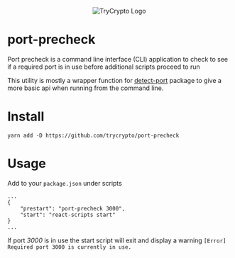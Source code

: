 <p align="center">
<img src="https://uploads-ssl.webflow.com/5dea4f8b31edea3328b9a0f6/5dea5bbc58e6cbc7d65a5d75_trycrypto_logo.png" alt="TryCrypto Logo" />
</p>

# port-precheck
Port precheck is a command line interface (CLI) application to check to see if a required port is in use before additional scripts proceed to run

This utility is mostly a wrapper function for [detect-port](https://github.com/node-modules/detect-port) package to give a more basic api when running from the command line.

# Install
```yarn add -D https://github.com/trycrypto/port-precheck```

# Usage
Add to your ```package.json``` under scripts

```
...
{
    "prestart": "port-precheck 3000",
    "start": "react-scripts start"
}
...
```

If port _3000_ is in use the start script will exit and display a warning ```[Error] Required port 3000 is currently in use.```

